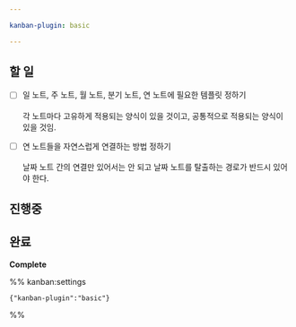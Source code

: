 ```yaml
---

kanban-plugin: basic

---
```


## 할 일

- [ ] 일 노트, 주 노트, 월 노트, 분기 노트, 연 노트에 필요한 템플릿 정하기<br><br>각 노트마다 고유하게 적용되는 양식이 있을 것이고, 공통적으로 적용되는 양식이 있을 것임.
- [ ] 연 노트들을 자연스럽게 연결하는 방법 정하기<br><br>날짜 노트 간의 연결만 있어서는 안 되고 날짜 노트를 탈출하는 경로가 반드시 있어야 한다.


## 진행중



## 완료

**Complete**




%% kanban:settings
```
{"kanban-plugin":"basic"}
```
%%